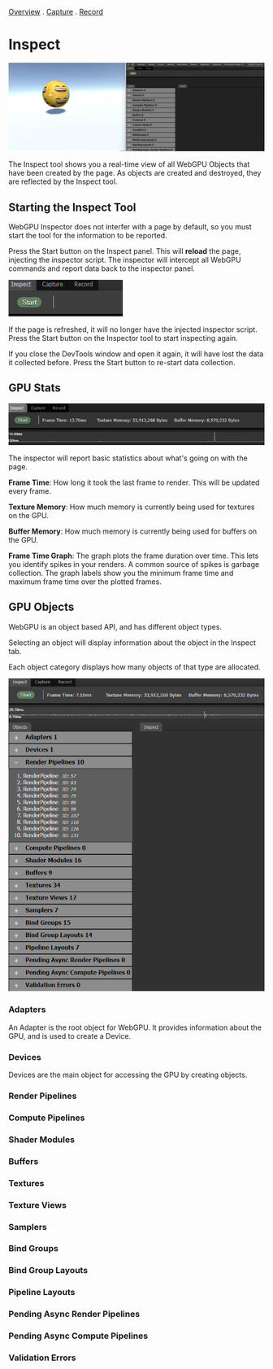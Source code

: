[Overview](overview.md) . [Capture](capture.md) . [Record](record.md)

# Inspect

![WebGPU Inspector Panel](images/inspect.png)

The Inspect tool shows you a real-time view of all WebGPU Objects that have been created by the page. As objects are created and destroyed, they are reflected by the Inspect tool.

## Starting the Inspect Tool

WebGPU Inspector does not interfer with a page by default, so you must start the tool for the information to be reported.

Press the Start button on the Inspect panel. This will **reload** the page, injecting the inspector script. The inspector will intercept all WebGPU commands and report data back to the inspector panel.

![GPU Start](images/inspector_start.png)

If the page is refreshed, it will no longer have the injected inspector script. Press the Start button on the Inspector tool to start inspecting again.

If you close the DevTools window and open it again, it will have lost the data it collected before. Press the Start button to re-start data collection.

## GPU Stats

![GPU Stats](images/inspect_stats.png)

The inspector will report basic statistics about what's going on with the page.

**Frame Time**: How long it took the last frame to render. This will be updated every frame.

**Texture Memory**: How much memory is currently being used for textures on the GPU.

**Buffer Memory**: How much memory is currently being used for buffers on the GPU.

**Frame Time Graph**: The graph plots the frame duration over time. This lets you identify spikes in your renders. A common source of spikes is garbage collection. The graph labels show you the minimum frame time and maximum frame time over the plotted frames.


## GPU Objects

WebGPU is an object based API, and has different object types.

Selecting an object will display information about the object in the Inspect tab.

Each object category displays how many objects of that type are allocated.

![Inspect Objects](images/inspect_objects.png)


### Adapters

An Adapter is the root object for WebGPU. It provides information about the GPU, and is used to create a Device.

### Devices

Devices are the main object for accessing the GPU by creating objects.

### Render Pipelines

### Compute Pipelines

### Shader Modules

### Buffers

### Textures

### Texture Views

### Samplers

### Bind Groups

### Bind Group Layouts

### Pipeline Layouts

### Pending Async Render Pipelines

### Pending Async Compute Pipelines

### Validation Errors
